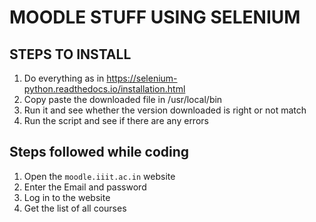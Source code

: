 # MOODLE STUFF USING SELENIUM

## STEPS TO INSTALL

1. Do everything as in <https://selenium-python.readthedocs.io/installation.html>
2. Copy paste the downloaded file in /usr/local/bin
3. Run it and see whether the version downloaded is right or not match
4. Run the script and see if there are any errors

## Steps followed while coding

1. Open the `moodle.iiit.ac.in` website
2. Enter the Email and password
3. Log in to the website
4. Get the list of all courses
